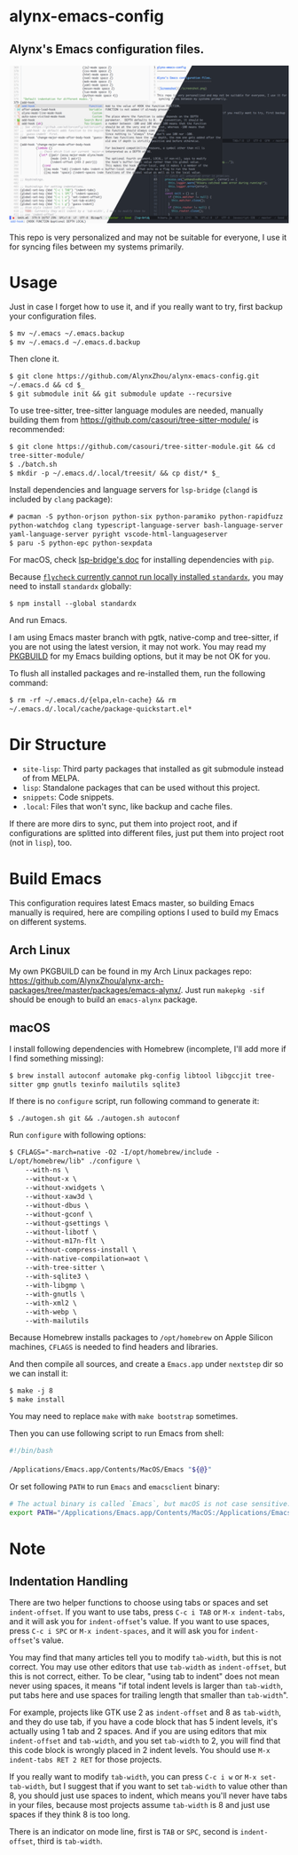 alynx-emacs-config
==================

Alynx's Emacs configuration files.
----------------------------------

![Screenshot](./screenshot.png)

This repo is very personalized and may not be suitable for everyone, I use it for syncing files between my systems primarily.

# Usage

Just in case I forget how to use it, and if you really want to try, first backup your configuration files.

```shell
$ mv ~/.emacs ~/.emacs.backup
$ mv ~/.emacs.d ~/.emacs.d.backup
```

Then clone it.

```shell
$ git clone https://github.com/AlynxZhou/alynx-emacs-config.git ~/.emacs.d && cd $_
$ git submodule init && git submodule update --recursive
```

To use tree-sitter, tree-sitter language modules are needed, manually building them from <https://github.com/casouri/tree-sitter-module/> is recommended:

```shell
$ git clone https://github.com/casouri/tree-sitter-module.git && cd tree-sitter-module/
$ ./batch.sh
$ mkdir -p ~/.emacs.d/.local/treesit/ && cp dist/* $_
```

Install dependencies and language servers for `lsp-bridge` (`clangd` is included by `clang` package):

```shell
# pacman -S python-orjson python-six python-paramiko python-rapidfuzz python-watchdog clang typescript-language-server bash-language-server yaml-language-server pyright vscode-html-languageserver
$ paru -S python-epc python-sexpdata
```

For macOS, check [lsp-bridge's doc](https://github.com/manateelazycat/lsp-bridge?tab=readme-ov-file#installation) for installing dependencies with `pip`.

Because [`flycheck` currently cannot run locally installed `standardx`](https://github.com/flycheck/flycheck/issues/1428), you may need to install `standardx` globally:

```shell
$ npm install --global standardx
```

And run Emacs.

I am using Emacs master branch with pgtk, native-comp and tree-sitter, if you are not using the latest version, it may not work. You may read my [PKGBUILD](https://github.com/AlynxZhou/alynx-arch-packages/blob/master/packages/emacs-alynx/PKGBUILD) for my Emacs building options, but it may be not OK for you.

To flush all installed packages and re-installed them, run the following command:

```shell
$ rm -rf ~/.emacs.d/{elpa,eln-cache} && rm ~/.emacs.d/.local/cache/package-quickstart.el*
```

# Dir Structure

- `site-lisp`: Third party packages that installed as git submodule instead of from MELPA.
- `lisp`: Standalone packages that can be used without this project.
- `snippets`: Code snippets.
- `.local`: Files that won't sync, like backup and cache files.

If there are more dirs to sync, put them into project root, and if configurations are splitted into different files, just put them into project root (not in `lisp`), too.

# Build Emacs

This configuration requires latest Emacs master, so building Emacs manually is required, here are compiling options I used to build my Emacs on different systems.

## Arch Linux

My own PKGBUILD can be found in my Arch Linux packages repo: <https://github.com/AlynxZhou/alynx-arch-packages/tree/master/packages/emacs-alynx/>. Just run `makepkg -sif` should be enough to build an `emacs-alynx` package.

## macOS

I install following dependencies with Homebrew (incomplete, I'll add more if I find something missing):

```shell
$ brew install autoconf automake pkg-config libtool libgccjit tree-sitter gmp gnutls texinfo mailutils sqlite3
```

If there is no `configure` script, run following command to generate it:

```shell
$ ./autogen.sh git && ./autogen.sh autoconf
```

Run `configure` with following options:

```shell
$ CFLAGS="-march=native -O2 -I/opt/homebrew/include -L/opt/homebrew/lib" ./configure \
	--with-ns \
	--without-x \
	--without-xwidgets \
	--without-xaw3d \
	--without-dbus \
	--without-gconf \
	--without-gsettings \
	--without-libotf \
	--without-m17n-flt \
	--without-compress-install \
	--with-native-compilation=aot \
	--with-tree-sitter \
	--with-sqlite3 \
	--with-libgmp \
	--with-gnutls \
	--with-xml2 \
	--with-webp \
	--with-mailutils
```

Because Homebrew installs packages to `/opt/homebrew` on Apple Silicon machines, `CFLAGS` is needed to find headers and libraries.

And then compile all sources, and create a `Emacs.app` under `nextstep` dir so we can install it:

```shell
$ make -j 8
$ make install
```

You may need to replace `make` with `make bootstrap` sometimes.

Then you can use following script to run Emacs from shell:

```bash
#!/bin/bash

/Applications/Emacs.app/Contents/MacOS/Emacs "${@}"
```

Or set following `PATH` to run `Emacs` and `emacsclient` binary:

```bash
# The actual binary is called `Emacs`, but macOS is not case sensitive.
export PATH="/Applications/Emacs.app/Contents/MacOS:/Applications/Emacs.app/Contents/MacOS/bin:${PATH}"
```

# Note

## Indentation Handling

There are two helper functions to choose using tabs or spaces and set `indent-offset`. If you want to use tabs, press `C-c i TAB` or `M-x indent-tabs`, and it will ask you for `indent-offset`'s value. If you want to use spaces, press `C-c i SPC` or `M-x indent-spaces`, and it will ask you for `indent-offset`'s value.

You may find that many articles tell you to modify `tab-width`, but this is not correct. You may use other editors that use `tab-width` as `indent-offset`, but this is not correct, either. To be clear, "using tab to indent" does not mean never using spaces, it means "if total indent levels is larger than `tab-width`, put tabs here and use spaces for trailing length that smaller than `tab-width`".

For example, projects like GTK use 2 as `indent-offset` and 8 as `tab-width`, and they do use tab, if you have a code block that has 5 indent levels, it's actually using 1 tab and 2 spaces. And if you are using editors that mix `indent-offset` and `tab-width`, and you set `tab-width` to 2, you will find that this code block is wrongly placed in 2 indent levels. You should use `M-x indent-tabs RET 2 RET` for those projects.

If you really want to modify `tab-width`, you can press `C-c i w` or `M-x set-tab-width`, but I suggest that if you want to set `tab-width` to value other than 8, you should just use spaces to indent, which means you'll never have tabs in your files, because most projects assume `tab-width` is 8 and just use spaces if they think 8 is too long.

There is an indicator on mode line, first is `TAB` or `SPC`, second is `indent-offset`, third is `tab-width`.
